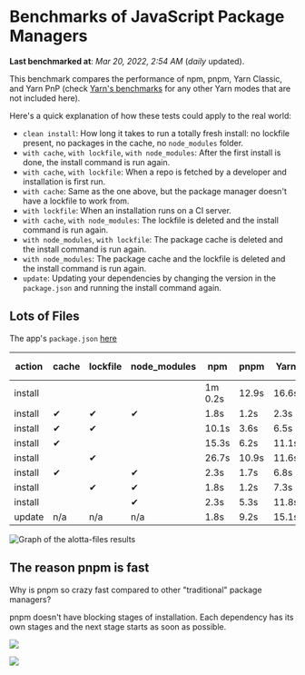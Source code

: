 # Benchmarks of JavaScript Package Managers

**Last benchmarked at**: _Mar 20, 2022, 2:54 AM_ (_daily_ updated).

This benchmark compares the performance of npm, pnpm, Yarn Classic, and Yarn PnP (check [Yarn's benchmarks](https://yarnpkg.com/benchmarks) for any other Yarn modes that are not included here).

Here's a quick explanation of how these tests could apply to the real world:

- `clean install`: How long it takes to run a totally fresh install: no lockfile present, no packages in the cache, no `node_modules` folder.
- `with cache`, `with lockfile`, `with node_modules`: After the first install is done, the install command is run again.
- `with cache`, `with lockfile`: When a repo is fetched by a developer and installation is first run.
- `with cache`: Same as the one above, but the package manager doesn't have a lockfile to work from.
- `with lockfile`: When an installation runs on a CI server.
- `with cache`, `with node_modules`: The lockfile is deleted and the install command is run again.
- `with node_modules`, `with lockfile`: The package cache is deleted and the install command is run again.
- `with node_modules`: The package cache and the lockfile is deleted and the install command is run again.
- `update`: Updating your dependencies by changing the version in the `package.json` and running the install command again.

## Lots of Files

The app's `package.json` [here](https://github.com/pnpm/pnpm.github.io/blob/main/benchmarks/fixtures/alotta-files/package.json)

| action  | cache | lockfile | node_modules| npm | pnpm | Yarn | Yarn PnP |
| ---     | ---   | ---      | ---         | --- | ---  | ---  | ---      |
| install |       |          |             | 1m 0.2s | 12.9s | 16.6s | 23.1s |
| install | ✔     | ✔        | ✔           | 1.8s | 1.2s | 2.3s | n/a |
| install | ✔     | ✔        |             | 10.1s | 3.6s | 6.5s | 1.5s |
| install | ✔     |          |             | 15.3s | 6.2s | 11.1s | 5.9s |
| install |       | ✔        |             | 26.7s | 10.9s | 11.6s | 17.1s |
| install | ✔     |          | ✔           | 2.3s | 1.7s | 6.8s | n/a |
| install |       | ✔        | ✔           | 1.8s | 1.2s | 7.3s | n/a |
| install |       |          | ✔           | 2.3s | 5.3s | 11.8s | n/a |
| update  | n/a | n/a | n/a | 1.8s | 9.2s | 15.1s | 28.9s |

<img alt="Graph of the alotta-files results" src="/img/benchmarks/alotta-files.svg" />

## The reason pnpm is fast

Why is pnpm so crazy fast compared to other "traditional" package managers?

pnpm doesn't have blocking stages of installation. Each dependency has its own stages and the next stage starts as soon as possible.

![](/img/installation-stages-of-other-pms.png)

![](/img/installation-stages-of-pnpm.jpg)
